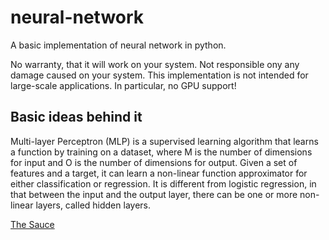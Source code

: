 # neural-network
A basic implementation of neural network in python.

No warranty, that it will work on your system.
Not responsible ony any damage caused on your system.
This implementation is not intended for large-scale applications. In particular, no GPU support!


## Basic ideas behind it
Multi-layer Perceptron (MLP) is a supervised learning algorithm that learns a function
by training on a dataset, where M is the number of dimensions for input and O is the number of dimensions for output.
Given a set of features and a target, it can learn a non-linear function approximator for either classification or regression.
It is different from logistic regression, in that between the input and the output layer, there can be one or more non-linear layers, called hidden layers.


[The Sauce](https://scikit-learn.org/stable/modules/neural_networks_supervised.html)
